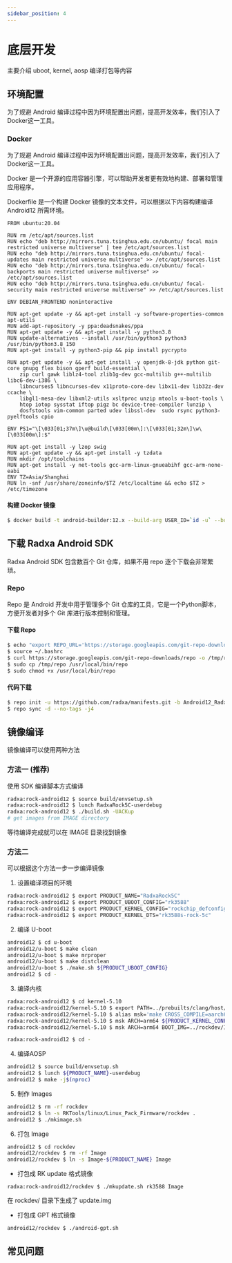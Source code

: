 ```yaml
---
sidebar_position: 4
---
```


# 底层开发

主要介绍 uboot, kernel, aosp 编译打包等内容

## 环境配置

为了规避 Android 编译过程中因为环境配置出问题，提高开发效率，我们引入了Docker这一工具。

### Docker

为了规避 Android 编译过程中因为环境配置出问题，提高开发效率，我们引入了Docker这一工具。

Docker 是一个开源的应用容器引擎，可以帮助开发者更有效地构建、部署和管理应用程序。

Dockerfile 是一个构建 Docker 镜像的文本文件，可以根据以下内容构建编译 Android12 所需环境。

```
FROM ubuntu:20.04

RUN rm /etc/apt/sources.list
RUN echo "deb http://mirrors.tuna.tsinghua.edu.cn/ubuntu/ focal main restricted universe multiverse" | tee /etc/apt/sources.list
RUN echo "deb http://mirrors.tuna.tsinghua.edu.cn/ubuntu/ focal-updates main restricted universe multiverse" >> /etc/apt/sources.list
RUN echo "deb http://mirrors.tuna.tsinghua.edu.cn/ubuntu/ focal-backports main restricted universe multiverse" >> /etc/apt/sources.list
RUN echo "deb http://mirrors.tuna.tsinghua.edu.cn/ubuntu/ focal-security main restricted universe multiverse" >> /etc/apt/sources.list

ENV DEBIAN_FRONTEND noninteractive

RUN apt-get update -y && apt-get install -y software-properties-common apt-utils
RUN add-apt-repository -y ppa:deadsnakes/ppa
RUN apt-get update -y && apt-get install -y python3.8
RUN update-alternatives --install /usr/bin/python3 python3 /usr/bin/python3.8 150
RUN apt-get install -y python3-pip && pip install pycrypto

RUN apt-get update -y && apt-get install -y openjdk-8-jdk python git-core gnupg flex bison gperf build-essential \
    zip curl gawk liblz4-tool zlib1g-dev gcc-multilib g++-multilib libc6-dev-i386 \
    libncurses5 libncurses-dev x11proto-core-dev libx11-dev lib32z-dev ccache \
    libgl1-mesa-dev libxml2-utils xsltproc unzip mtools u-boot-tools \
    htop iotop sysstat iftop pigz bc device-tree-compiler lunzip \
    dosfstools vim-common parted udev libssl-dev  sudo rsync python3-pyelftools cpio

ENV PS1="\[\033[01;37m\]\u@build\[\033[00m\]:\[\033[01;32m\]\w\[\033[00m\]:$"

RUN apt-get install -y lzop swig
RUN apt-get update -y && apt-get install -y tzdata
RUN mkdir /opt/toolchains
RUN apt-get install -y net-tools gcc-arm-linux-gnueabihf gcc-arm-none-eabi
ENV TZ=Asia/Shanghai
RUN ln -snf /usr/share/zoneinfo/$TZ /etc/localtime && echo $TZ > /etc/timezone

```

#### 构建 Docker 镜像

```bash
$ docker build -t android-builder:12.x --build-arg USER_ID=`id -u` --build-arg GROUP_ID=`id -g` $(which-dir-dockerfile-in)

```

## 下载 Radxa Android SDK

Radxa Android SDK 包含数百个 Git 仓库，如果不用 repo 逐个下载会非常繁琐。

### Repo

Repo 是 Android 开发中用于管理多个 Git 仓库的工具，它是一个Python脚本，方便开发者对多个 Git 库进行版本控制和管理。

#### 下载 Repo

```bash
$ echo "export REPO_URL='https://storage.googleapis.com/git-repo-downloads/repo'" >> ~/.bashrc
$ source ~/.bashrc
$ curl https://storage.googleapis.com/git-repo-downloads/repo -o /tmp/repo
$ sudo cp /tmp/repo /usr/local/bin/repo
$ sudo chmod +x /usr/local/bin/repo
```

#### 代码下载

```bash
$ repo init -u https://github.com/radxa/manifests.git -b Android12_Radxa_rk14 -m rockchip-s-release.xml
$ repo sync -d --no-tags -j4
```

## 镜像编译

镜像编译可以使用两种方法

### 方法一 (**推荐**)

使用 SDK 编译脚本方式编译

```bash
radxa:rock-android12 $ source build/envsetup.sh
radxa:rock-android12 $ lunch RadxaRock5C-userdebug
radxa:rock-android12 $ ./build.sh -UACKup
# get images from IMAGE directory
```

等待编译完成就可以在 IMAGE 目录找到镜像

### 方法二

可以根据这个方法一步一步编译镜像

1. 设置编译项目的环境

```bash
radxa:rock-android12 $ export PRODUCT_NAME="RadxaRock5C"
radxa:rock-android12 $ export PRODUCT_UBOOT_CONFIG="rk3588"
radxa:rock-android12 $ export PRODUCT_KERNEL_CONFIG="rockchip_defconfig android-11.config rock5c.config"
radxa:rock-android12 $ export PRODUCT_KERNEL_DTS="rk3588s-rock-5c"
```

2. 编译 U-boot

```bash
android12 $ cd u-boot
android12/u-boot $ make clean
android12/u-boot $ make mrproper
android12/u-boot $ make distclean
android12/u-boot $ ./make.sh ${PRODUCT_UBOOT_CONFIG}
android12 $ cd -
```

3. 编译内核

```bash
radxa:rock-android12 $ cd kernel-5.10
radxa:rock-android12/kernel-5.10 $ export PATH=../prebuilts/clang/host/linux-x86/clang-r416183b/bin:$PATH
radxa:rock-android12/kernel-5.10 $ alias msk='make CROSS_COMPILE=aarch64-linux-gnu- LLVM=1 LLVM_IAS=1'
radxa:rock-android12/kernel-5.10 $ msk ARCH=arm64 ${PRODUCT_KERNEL_CONFIG}
radxa:rock-android12/kernel-5.10 $ msk ARCH=arm64 BOOT_IMG=../rockdev/Image-${PRODUCT_NAME}/boot.img ${PRODUCT_KERNEL_DTS}.img

radxa:rock-android12 $ cd -
```

4. 编译AOSP

```bash
android12 $ source build/envsetup.sh
android12 $ lunch ${PRODUCT_NAME}-userdebug
android12 $ make -j$(nproc)
```

5. 制作 Images

```bash
android12 $ rm -rf rockdev
android12 $ ln -s RKTools/linux/Linux_Pack_Firmware/rockdev .
android12 $ ./mkimage.sh
```

6. 打包 Image

```bash
android12 $ cd rockdev
android12/rockdev $ rm -rf Image
android12/rockdev $ ln -s Image-${PRODUCT_NAME} Image
```

- 打包成 RK update 格式镜像

```
radxa:rock-android12/rockdev $ ./mkupdate.sh rk3588 Image
```

在 rockdev/ 目录下生成了 update.img

- 打包成 GPT 格式镜像

```
android12/rockdev $ ./android-gpt.sh
```

## 常见问题
